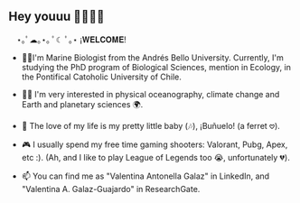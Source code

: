 ## Hey youuu 🍒🐇🎀🐚
⠀
    ⋆｡ﾟ☁︎｡⋆｡ ﾟ☾ ﾟ｡⋆
    ¡𝐖𝐄𝐋𝐂𝐎𝐌𝐄!


- 🌊🧠I'm Marine Biologist from the Andrés Bello University. Currently, I'm studying the PhD program of Biological Sciences, mention in Ecology, in the Pontifical Catoholic University of Chile.

- 🔭✨ I'm very interested in physical oceanography, climate change and Earth and planetary sciences 🌍.
  
- 🦦 The love of my life is my pretty little baby (🎶), ¡Buñuelo! (a ferret 𖹭).

- 🎮 I usually spend my free time gaming shooters: Valorant, Pubg, Apex, etc :). (Ah, and I like to play League of Legends too 😭, unfortunately 💔).

- 📫 You can find me as "Valentina Antonella Galaz" in LinkedIn, and "Valentina A. Galaz-Guajardo" in ResearchGate.
